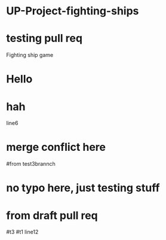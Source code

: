 # UP-Project-fighting-ships
# testing pull req
Fighting ship game
# Hello
# hah
line6
# merge conflict here
#from test3brannch
# no typo here, just testing stuff
# from draft pull req
#t3
#t1
line12